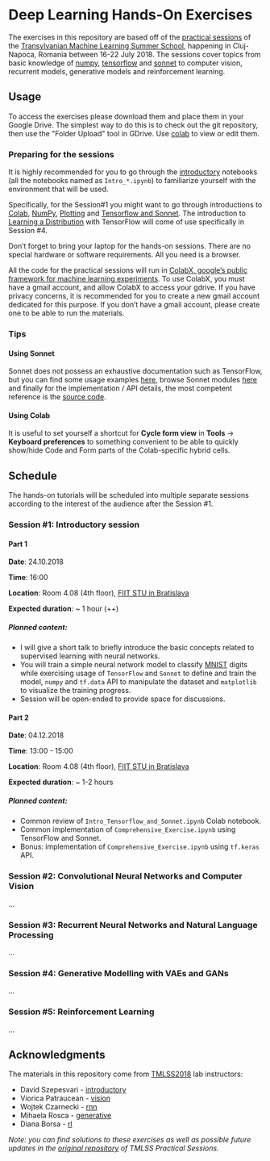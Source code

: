 # Deep Learning Hands-On Exercises

The exercises in this repository are based off of the [practical sessions](https://github.com/tmlss2018/PracticalSessions) of the [Transylvanian Machine Learning Summer School](https://tmlss.ro), happening in Cluj-Napoca, Romania between 16-22 July 2018. The sessions cover topics from basic knowledge of [numpy](http://www.numpy.org/), [tensorflow](https://www.tensorflow.org/) and [sonnet](https://github.com/deepmind/sonnet) to computer vision, recurrent models, generative models and reinforcement learning.

## Usage
To access the exercises please download them and place them in your Google Drive. The simplest way to do this is to check out the git repository, then use the "Folder Upload" tool in GDrive. Use [colab](https://colab.research.google.com) to view or edit them.

### Preparing for the sessions
It is highly recommended for you to go through the [introductory](./introductory) notebooks (all the notebooks named as `Intro_*.ipynb`) to familiarize yourself with the environment that will be used.

Specifically, for the Session#1 you might want to go through introductions to [Colab](./introductory/Intro_Colab.ipynb), [NumPy](./introductory/Intro_Numpy.ipynb), [Plotting](./introductory/Intro_Plotting.ipynb) and [Tensorflow and Sonnet](./introductory/Intro_Tensorflow_and_Sonnet.ipynb). The introduction to [Learning a Distribution](./introductory/Intro_Learning_a_Distribution.ipynb) with TensorFlow will come of use specifically in Session #4.

Don’t forget to bring your laptop for the hands-on sessions. There are no special hardware or software requirements. All you need is a browser.

All the code for the practical sessions will run in [ColabX, google’s public framework for machine learning experiments](https://colab.research.google.com/notebooks/welcome.ipynb). To use ColabX, you must have a gmail account, and allow ColabX to access your gdrive. If you have privacy concerns, it is recommended for you to create a new gmail account dedicated for this purpose. If you don’t have a gmail account, please create one to be able to run the materials.

### Tips

#### Using Sonnet
Sonnet does not possess an exhaustive documentation such as TensorFlow, but you can find some usage examples [here](https://deepmind.github.io/sonnet/), browse Sonnet modules [here](https://deepmind.github.io/sonnet/py-modindex.html) and finally for the implementation / API details, the most competent reference is the [source code](https://github.com/deepmind/sonnet).

#### Using Colab
It is useful to set yourself a shortcut for **Cycle form view** in **Tools** -> **Keyboard preferences** to something convenient to be able to quickly show/hide Code and Form parts of the Colab-specific hybrid cells.


## Schedule

The hands-on tutorials will be scheduled into multiple separate sessions according to the interest of the audience after the Session #1.

### Session #1: Introductory session
#### Part 1

**Date**: 24.10.2018

**Time**: 16:00

**Location**: Room 4.08 (4th floor), [FIIT STU in Bratislava](https://goo.gl/maps/w3RRaUHWkX12)

**Expected duration**: ~ 1 hour (++)

##### Planned content:
* I will give a short talk to briefly introduce the basic concepts related to supervised learning with neural networks.
* You will train a simple neural network model to classify [MNIST](http://yann.lecun.com/exdb/mnist/) digits while exercising usage of `TensorFlow` and `Sonnet` to define and train the model, `numpy` and `tf.data` API to manipulate the dataset and `matplotlib` to visualize the training progress.
* Session will be open-ended to provide space for discussions.

#### Part 2

**Date**: 04.12.2018

**Time**: 13:00 - 15:00

**Location**: Room 4.08 (4th floor), [FIIT STU in Bratislava](https://goo.gl/maps/w3RRaUHWkX12)

**Expected duration**: ~ 1-2 hours

##### Planned content:
* Common review of `Intro_Tensorflow_and_Sonnet.ipynb` Colab notebook.
* Common implementation of `Comprehensive_Exercise.ipynb` using TensorFlow and Sonnet.
* Bonus: implementation of `Comprehensive_Exercise.ipynb` using `tf.keras` API.

### Session #2: Convolutional Neural Networks and Computer Vision

...

### Session #3: Recurrent Neural Networks and Natural Language Processing

...

### Session #4: Generative Modelling with VAEs and GANs

...

### Session #5: Reinforcement Learning

...

## Acknowledgments
The materials in this repository come from [TMLSS2018](https://tmlss.ro) lab instructors:

* David Szepesvari - [introductory](./introductory)
* Viorica Patraucean - [vision](./vision)
* Wojtek Czarnecki - [rnn](./rnn)
* Mihaela Rosca - [generative](./generative)
* Diana Borsa - [rl](./rl)

_Note: you can find solutions to these exercises as well as possible future updates in the [original repository](https://github.com/tmlss2018/PracticalSessions) of TMLSS Practical Sessions._